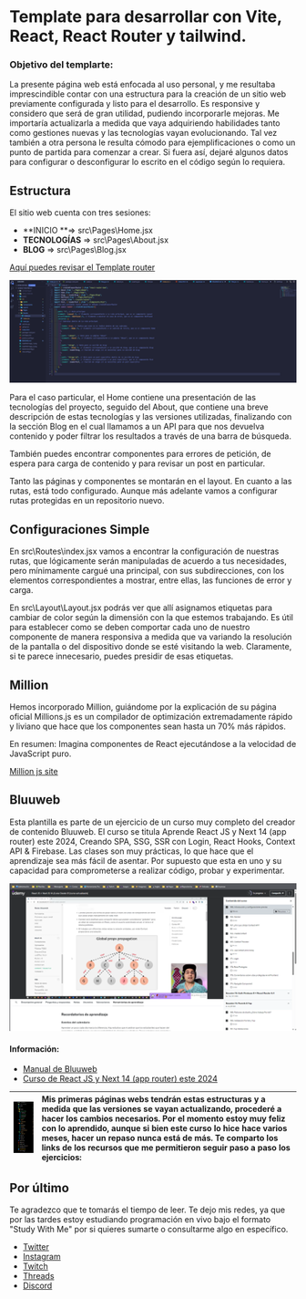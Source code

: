# Template para desarrollar con Vite, React, React Router y tailwind.

### Objetivo del templarte:

La presente página web está enfocada al uso personal, y me resultaba imprescindible contar con una estructura para la creación de un sitio web previamente configurada y listo para el desarrollo. Es responsive y considero que será de gran utilidad, pudiendo incorporarle mejoras. Me importaría actualizarla a medida que vaya adquiriendo habilidades tanto como gestiones nuevas y las tecnologías vayan evolucionando. Tal vez también a otra persona le resulta cómodo para ejemplificaciones o como un punto de partida para comenzar a crear. Si fuera así, dejaré algunos datos para configurar o desconfigurar lo escrito en el código según lo requiera.

## Estructura

El sitio web cuenta con tres sesiones:

- **INICIO **=> src\Pages\Home.jsx
- **TECNOLOGÍAS** => src\Pages\About.jsx
- **BLOG** => src\Pages\Blog.jsx

[Aquí puedes revisar el Template router ](https://templaterouter.netlify.app/)

![Estructura](src\assets\ImgPresentacion.png "Estructura")

Para el caso particular, el Home contiene una presentación de las tecnologías del proyecto, seguido del About, que contiene una breve descripción de estas tecnologías y las versiones utilizadas, finalizando con la sección Blog en el cual llamamos a un API para que nos devuelva contenido y poder filtrar los resultados a través de una barra de búsqueda.

También puedes encontrar componentes para errores de petición, de espera para carga de contenido y para revisar un post en particular.

Tanto las páginas y componentes se montarán en el layout. En cuanto a las rutas, está todo configurado. Aunque más adelante vamos a configurar rutas protegidas en un repositorio nuevo.

## Configuraciones Simple

En src\Routes\index.jsx vamos a encontrar la configuración de nuestras rutas, que lógicamente serán manipuladas de acuerdo a tus necesidades, pero mínimamente cargué una principal, con sus subdirecciones, con los elementos correspondientes a mostrar, entre ellas, las funciones de error y carga.

En src\Layout\Layout.jsx podrás ver que allí asignamos etiquetas para cambiar de color según la dimensión con la que estemos trabajando. Es útil para establecer como se deben comportar cada uno de nuestro componente de manera responsiva a medida que va variando la resolución de la pantalla o del dispositivo donde se esté visitando la web. Claramente, si te parece innecesario, puedes presidir de esas etiquetas.

## Million

Hemos incorporado Million, guiándome por la explicación de su página oficial Millions.js es un compilador de optimización extremadamente rápido y liviano que hace que los componentes sean hasta un 70% más rápidos.

En resumen: Imagina componentes de React ejecutándose a la velocidad de JavaScript puro.

[Million js site](<(https://million.dev/es-ES)>)

## Bluuweb

Esta plantilla es parte de un ejercicio de un curso muy completo del creador de contenido Bluuweb. El curso se titula Aprende React JS y Next 14 (app router) este 2024, Creando SPA, SSG, SSR con Login, React Hooks, Context API &amp; Firebase. Las clases son muy prácticas, lo que hace que el aprendizaje sea más fácil de asentar. Por supuesto que esta en uno y su capacidad para comprometerse a realizar código, probar y experimentar.

[![Bluuweb](readMeImage_2.png "Bluuweb ")](https://www.udemy.com/course/curso-react-js/learn/lecture/35323510#learning-tools "Bluuweb ")

#### Información:

- [Manual de Bluuweb](https://bluuweb.dev/05-react/06-context-auth.html "Manual de Bluuweb")
- [Curso de React JS y Next 14 (app router) este 2024](https://www.udemy.com/course/curso-react-js/learn/lecture/35323510#learning-tools "Curso de  React JS y Next 14 (app router) este 2024")

| [![Bluuweb ](readMeImage_1.png "Bluuweb ")](https://bluuweb.dev/05-react/06-context-auth.html "Bluuweb ") | Mis primeras páginas webs tendrán estas estructuras y a medida que las versiones se vayan actualizando, procederé a hacer los cambios necesarios. Por el momento estoy muy feliz con lo aprendido, aunque si bien este curso lo hice hace varios meses, hacer un repaso nunca está de más. Te comparto los links de los recursos que me permitieron seguir paso a paso los ejercicios: |
| :-------------------------------------------------------------------------------------------------------: | :------------------------------------------------------------------------------------------------------------------------------------------------------------------------------------------------------------------------------------------------------------------------------------------------------------------------------------------------------------------------------------- |

## Por último

Te agradezco que te tomarás el tiempo de leer. Te dejo mis redes, ya que por las tardes estoy estudiando programación en vivo bajo el formato "Study With Me" por si quieres sumarte o consultarme algo en específico.

- [Twitter](https://twitter.com/AgustnOntivero6 "Twitter")
- [Instagram](http://https://www.instagram.com/luciano.a.ontiveros/ "Instagram")
- [Twitch ](https://twitch.tv/cuartodechenz "Twitch ")
- [Threads](https://www.threads.net/@luciano.a.ontiveros?hl=es-la "Threads")
- [Discord](https://discord.gg/UdU3wvpWu7 "Discord")
